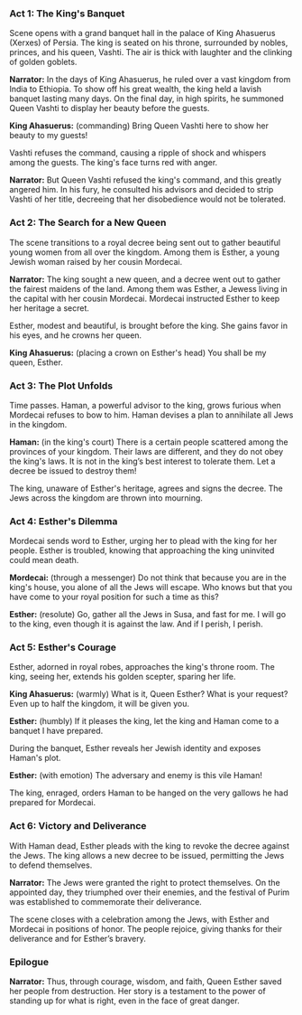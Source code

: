 


### Act 1: The King's Banquet

Scene opens with a grand banquet hall in the palace of King Ahasuerus (Xerxes) of Persia. The king is seated on his throne, surrounded by nobles, princes, and his queen, Vashti. The air is thick with laughter and the clinking of golden goblets.

**Narrator:** In the days of King Ahasuerus, he ruled over a vast kingdom from India to Ethiopia. To show off his great wealth, the king held a lavish banquet lasting many days. On the final day, in high spirits, he summoned Queen Vashti to display her beauty before the guests.

**King Ahasuerus:** (commanding) Bring Queen Vashti here to show her beauty to my guests!

Vashti refuses the command, causing a ripple of shock and whispers among the guests. The king's face turns red with anger.

**Narrator:** But Queen Vashti refused the king's command, and this greatly angered him. In his fury, he consulted his advisors and decided to strip Vashti of her title, decreeing that her disobedience would not be tolerated.


### Act 2: The Search for a New Queen

The scene transitions to a royal decree being sent out to gather beautiful young women from all over the kingdom. Among them is Esther, a young Jewish woman raised by her cousin Mordecai.

**Narrator:** The king sought a new queen, and a decree went out to gather the fairest maidens of the land. Among them was Esther, a Jewess living in the capital with her cousin Mordecai. Mordecai instructed Esther to keep her heritage a secret.

Esther, modest and beautiful, is brought before the king. She gains favor in his eyes, and he crowns her queen.

**King Ahasuerus:** (placing a crown on Esther's head) You shall be my queen, Esther.

### Act 3: The Plot Unfolds

Time passes. Haman, a powerful advisor to the king, grows furious when Mordecai refuses to bow to him. Haman devises a plan to annihilate all Jews in the kingdom.

**Haman:** (in the king's court) There is a certain people scattered among the provinces of your kingdom. Their laws are different, and they do not obey the king's laws. It is not in the king’s best interest to tolerate them. Let a decree be issued to destroy them!

The king, unaware of Esther's heritage, agrees and signs the decree. The Jews across the kingdom are thrown into mourning.

### Act 4: Esther's Dilemma

Mordecai sends word to Esther, urging her to plead with the king for her people. Esther is troubled, knowing that approaching the king uninvited could mean death.

**Mordecai:** (through a messenger) Do not think that because you are in the king's house, you alone of all the Jews will escape. Who knows but that you have come to your royal position for such a time as this?

**Esther:** (resolute) Go, gather all the Jews in Susa, and fast for me. I will go to the king, even though it is against the law. And if I perish, I perish.

### Act 5: Esther's Courage

Esther, adorned in royal robes, approaches the king's throne room. The king, seeing her, extends his golden scepter, sparing her life.

**King Ahasuerus:** (warmly) What is it, Queen Esther? What is your request? Even up to half the kingdom, it will be given you.

**Esther:** (humbly) If it pleases the king, let the king and Haman come to a banquet I have prepared.

During the banquet, Esther reveals her Jewish identity and exposes Haman's plot.

**Esther:** (with emotion) The adversary and enemy is this vile Haman!

The king, enraged, orders Haman to be hanged on the very gallows he had prepared for Mordecai.

### Act 6: Victory and Deliverance

With Haman dead, Esther pleads with the king to revoke the decree against the Jews. The king allows a new decree to be issued, permitting the Jews to defend themselves.

**Narrator:** The Jews were granted the right to protect themselves. On the appointed day, they triumphed over their enemies, and the festival of Purim was established to commemorate their deliverance.

The scene closes with a celebration among the Jews, with Esther and Mordecai in positions of honor. The people rejoice, giving thanks for their deliverance and for Esther’s bravery.

### Epilogue

**Narrator:** Thus, through courage, wisdom, and faith, Queen Esther saved her people from destruction. Her story is a testament to the power of standing up for what is right, even in the face of great danger.






